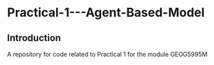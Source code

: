 # Practical-1---Agent-Based-Model

<h2> Introduction </h2>
A repository for code related to Practical 1 for the module GEOG5995M

